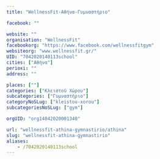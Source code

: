 ```yaml
---
title: "WellnessFit-Αθήνα-Γυμναστήριο"

facebook: ""

website: ""
organisation: "WellnessFit"
facebookorg: "https://www.facebook.com/wellnessfitgym"
websiteorg: "www.wellnessfit.gr/"
UID: "7042020140113school"
cities: ["Αθήνα"]
perioxi: ""
address: ""

places: [""]
categories: ["Κλειστού Χώρου"]
subcategories: ["Γυμναστήριο"]
categoryNoSLug: ["kleistou-xorou"]
subcategoriesNoSLug: ["gym"]

orgUID: "org14042020001340"

url: "wellnessfit-athina-gymnastirio/athina"
slug: "wellnessfit-athina-gymnastirio"
aliases:
    - /7042020140113school
---
```





